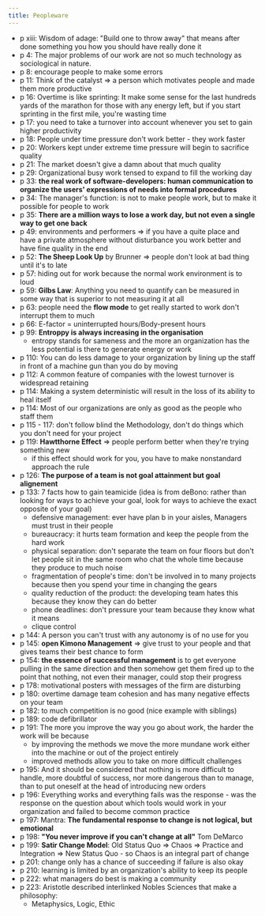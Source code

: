 ```yaml
---
title: Peopleware
---
```


- p xiii: Wisdom of adage: "Build one to throw away" that means after done something you how you
  should have really done it
- p 4: The major problems of our work are not so much technology as sociological in nature.
- p 8: encourage people to make some errors
- p 11: Think of the catalyst => a person which motivates people and made them more productive
- p 16: Overtime is like sprinting: It make some sense for the last hundreds yards of the marathon
  for those with any energy left, but if you start sprinting in the first mile, you're wasting time
- p 17: you need to take a turnover into account whenever you set to gain higher productivity
- p 18: People under time pressure don't work better - they work faster
- p 20: Workers kept under extreme time pressure will begin to sacrifice quality
- p 21: The market doesn't give a damn about that much quality
- p 29: Organizational busy work tensed to expand to fill the working day
- p 33: **the real work of software-developers: human communication to organize the users'
  expressions of needs into formal procedures**
- p 34: The manager's function: is not to make people work, but to make it possible for people to
  work
- p 35: **There are a million ways to lose a work day, but not even a single way to get one back**
- p 49: environments and performers => if you have a quite place and have a private atmosphere
  without disturbance you work better and have fine quality in the end
- p 52: **The Sheep Look Up** by Brunner => people don't look at bad thing until it's to late
- p 57: hiding out for work because the normal work environment is to loud
- p 59: **Gilbs Law**: Anything you need to quantify can be measured in some way that is superior to
  not measuring it at all
- p 63: people need the **flow mode** to get really started to work don't interrupt them to much
- p 66: E-factor = uninterrupted hours/Body-present hours
- p 99: **Entroppy is always increasing in the organisation**
  - entropy stands for sameness and the more an organization has the less potential is there to
    generate energy or work
- p 110: You can do less damage to your organization by lining up the staff in front of a machine
  gun than you do by moving
- p 112: A common feature of companies with the lowest turnover is widespread retaining
- p 114: Making a system deterministic will result in the loss of its ability to heal itself
- p 114: Most of our organizations are only as good as the people who staff them
- p 115 - 117: don't follow blind the Methodology, don't do things which you don't need for your
  project
- p 119: **Hawtthorne Effect** => people perform better when they're trying something new
  - if this effect should work for you, you have to make nonstandard approach the rule
- p 126: **The purpose of a team is not goal attainment but goal alignement**
- p 133: 7 facts how to gain teamicide (idea is from deBono: rather than looking for ways to achieve
  your goal, look for ways to achieve the exact opposite of your goal)
  - defensive management: ever have plan b in your aisles, Managers must trust in their people
  - bureaucracy: it hurts team formation and keep the people from the hard work
  - physical separation: don't separate the team on four floors but don't let people sit in the same
    room who chat the whole time because they produce to much noise
  - fragmentation of people's time: don't be involved in to many projects because then you spend
    your time in changing the gears
  - quality reduction of the product: the developing team hates this because they know they can do
    better
  - phone deadlines: don't pressure your team because they know what it means
  - clique control
- p 144: A person you can't trust with any autonomy is of no use for you
- p 145: **open Kimono Management** => give trust to your people and that gives teams their best
  chance to form
- p 154: **the essence of successful management** is to get everyone pulling in the same direction
  and then somehow get them fired up to the point that nothing, not even their manager, could stop
  their progress
- p 178: motivational posters with messages of the firm are disturbing
- p 180: overtime damage team cohesion and has many negative effects on your team
- p 182: to much competition is no good (nice example with siblings)
- p 189: code defibrillator
- p 191: The more you improve the way you go about work, the harder the work will be because
  - by improving the methods we move the more mundane work either into the machine or out of the
    project entirely
  - improved methods allow you to take on more difficult challenges
- p 195: And it should be considered that nothing is more difficult to handle, more doubtful of
  success, nor more dangerous than to manage, than to put oneself at the head of introducing new
  orders
- p 196: Everything works and everything fails was the response - was the response on the question
  about which tools would work in your organization and failed to become common practice
- p 197: Mantra: **The fundamental response to change is not logical, but emotional**
- p 198: **"You never improve if you can't change at all"** Tom DeMarco
- p 199: **Satir Change Model**: Old Status Quo => Chaos => Practice and Integration => New Status
  Quo - so Chaos is an integral part of change
- p 201: change only has a chance of succeeding if failure is also okay
- p 210: learning is limited by an organization's ability to keep its people
- p 222: what managers do best is making a community
- p 223: Aristotle described interlinked Nobles Sciences that make a philosophy:
  -   Metaphysics, Logic, Ethic

